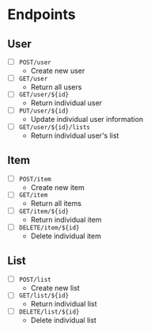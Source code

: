 # Endpoints

## User
* [ ] `POST/user`
   * Create new user
* [ ] `GET/user`
    * Return all users
* [ ] `GET/user/${id}`
    * Return individual user
* [ ] `PUT/user/${id}`
    * Update individual user information
* [ ] `GET/user/${id}/lists`
    * Return individual user's list

## Item
* [ ] `POST/item`
   * Create new item
* [ ] `GET/item`
    * Return all items
* [ ] `GET/item/${id}`
    * Return individual item
* [ ] `DELETE/item/${id}`
    * Delete individual item

## List
* [ ] `POST/list`
   * Create new list
* [ ] `GET/list/${id}`
    * Return individual list
* [ ] `DELETE/list/${id}`
    * Delete individual list

